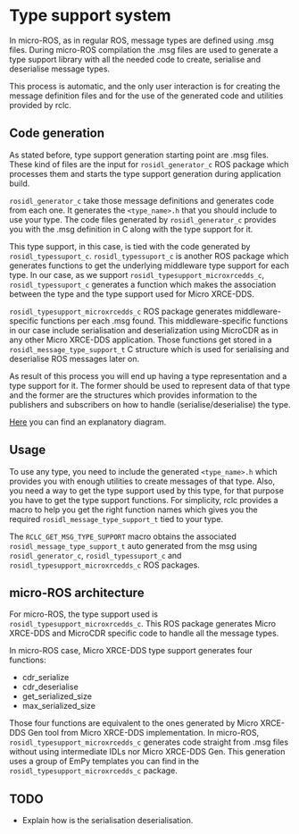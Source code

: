 # Type support system

In micro-ROS, as in regular ROS, message types are defined using .msg files.
During micro-ROS compilation the .msg files are used to  generate a type support library with all the needed code to create, serialise and deserialise message types.

This process is automatic, and the only user interaction is for creating the message definition files and for the use of the generated code and utilities provided by rclc.

## Code generation

As stated before, type support generation starting point are .msg files.
These kind of files are the input for `rosidl_generator_c` ROS package which processes them and starts the type support generation during application build.

`rosidl_generator_c` take those message definitions and generates code from each one.
It generates the `<type_name>.h` that you should include to use your type.
The code files generated by `rosidl_generator_c` provides you with the .msg definition in C along with the type support for it.

This type support, in this case, is tied with the code generated by `rosidl_typessuport_c`.
`rosidl_typessuport_c` is another ROS package which generates functions to get the underlying middleware type support for each type.
In our case, as we support `rosidl_typesupport_microxrcedds_c`, `rosidl_typessuport_c` generates a function which makes the association between the type and the type support used for Micro XRCE-DDS.

`rosidl_typesupport_microxrcedds_c` ROS package generates middleware-specific functions per each .msg found.
This middleware-specific functions in our case include serialisation and deserialization using MicroCDR as in any other Micro XRCE-DDS application.
Those functions get stored in a `rosidl_message_type_support_t` C structure which is used for serialising and deserialise ROS messages later on.

As result of this process you will end up having a type representation and a type support for it. The former should be used to represent data of that type and the former are the structures which provides information to the publishers and subscribers on how to handle (serialise/deserialise) the type.

[Here](type_support.puml) you can find an explanatory diagram.

## Usage

To use any type, you need to include the generated `<type_name>.h` which provides you with enough utilities to create messages of that type.
Also, you need a way to get the type support used by this type, for that purpose you have to get the type support functions. For simplicity, rclc provides a macro to help you get the right function names which gives you the required `rosidl_message_type_support_t` tied to your type.

The ```RCLC_GET_MSG_TYPE_SUPPORT``` macro obtains the associated `rosidl_message_type_support_t` auto generated from the msg using `rosidl_generator_c`, `rosidl_typessuport_c` and `rosidl_typesupport_microxrcedds_c` ROS packages.

## micro-ROS architecture

For micro-ROS, the type support used is `rosidl_typesupport_microxrcedds_c`.
This ROS package generates Micro XRCE-DDS and MicroCDR specific code to handle all the message types.

In micro-ROS case, Micro XRCE-DDS type support generates four functions:

- cdr_serialize
- cdr_deserialise
- get_serialized_size
- max_serialized_size

Those four functions are equivalent to the ones generated by Micro XRCE-DDS Gen tool from Micro XRCE-DDS implementation.
In micro-ROS, `rosidl_typesupport_microxrcedds_c` generates code straight from .msg files without using intermediate IDLs nor Micro XRCE-DDS Gen.
This generation uses a group of EmPy templates you can find in the `rosidl_typesupport_microxrcedds_c` package.

## TODO

- Explain how is the serialisation deserialisation.